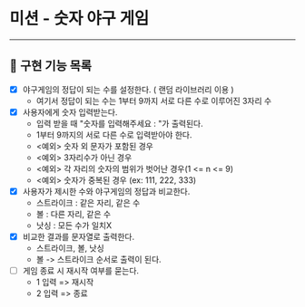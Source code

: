 # 미션 - 숫자 야구 게임

---
## 📑 구현 기능 목록
- [x] 야구게임의 정답이 되는 수를 설정한다. ( 랜덤 라이브러리 이용 )
  - 여기서 정답이 되는 수는 1부터 9까지 서로 다른 수로 이루어진 3자리 수
- [x] 사용자에게 숫자 입력받는다.
  - 입력 받을 때 "숫자를 입력해주세요 : "가 출력된다. 
  - 1부터 9까지의 서로 다른 수로 입력받아야 한다.
  - <예외> 숫자 외 문자가 포함된 경우
  - <예외> 3자리수가 아닌 경우
  - <예외> 각 자리의 숫자의 범위가 벗어난 경우(1 <= n <= 9)
  - <예외> 숫자가 중복된 경우 (ex: 111, 222, 333)
- [x] 사용자가 제시한 수와 야구게임의 정답과 비교한다.
  - 스트라이크 : 같은 자리, 같은 수
  - 볼 : 다른 자리, 같은 수
  - 낫싱 : 모든 수가 일치X
- [x] 비교한 결과를 문자열로 출력한다.
  - 스트라이크, 볼, 낫싱
  - 볼 -> 스트라이크 순서로 출력이 된다.
- [ ] 게임 종료 시 재시작 여부를 묻는다.
  - 1 입력 => 재시작
  - 2 입력 => 종료
